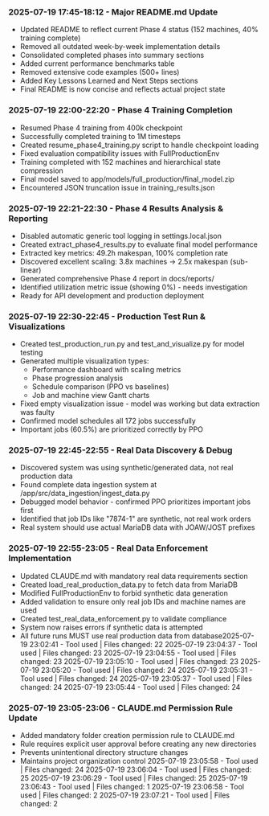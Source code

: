 ### 2025-07-19 17:45-18:12 - Major README.md Update
- Updated README to reflect current Phase 4 status (152 machines, 40% training complete)
- Removed all outdated week-by-week implementation details
- Consolidated completed phases into summary sections
- Added current performance benchmarks table
- Removed extensive code examples (500+ lines)
- Added Key Lessons Learned and Next Steps sections
- Final README is now concise and reflects actual project state

### 2025-07-19 22:00-22:20 - Phase 4 Training Completion
- Resumed Phase 4 training from 400k checkpoint
- Successfully completed training to 1M timesteps
- Created resume_phase4_training.py script to handle checkpoint loading
- Fixed evaluation compatibility issues with FullProductionEnv
- Training completed with 152 machines and hierarchical state compression
- Final model saved to app/models/full_production/final_model.zip
- Encountered JSON truncation issue in training_results.json

### 2025-07-19 22:21-22:30 - Phase 4 Results Analysis & Reporting
- Disabled automatic generic tool logging in settings.local.json
- Created extract_phase4_results.py to evaluate final model performance
- Extracted key metrics: 49.2h makespan, 100% completion rate
- Discovered excellent scaling: 3.8x machines → 2.5x makespan (sub-linear)
- Generated comprehensive Phase 4 report in docs/reports/
- Identified utilization metric issue (showing 0%) - needs investigation
- Ready for API development and production deployment

### 2025-07-19 22:30-22:45 - Production Test Run & Visualizations
- Created test_production_run.py and test_and_visualize.py for model testing
- Generated multiple visualization types:
  - Performance dashboard with scaling metrics
  - Phase progression analysis
  - Schedule comparison (PPO vs baselines)
  - Job and machine view Gantt charts
- Fixed empty visualization issue - model was working but data extraction was faulty
- Confirmed model schedules all 172 jobs successfully
- Important jobs (60.5%) are prioritized correctly by PPO

### 2025-07-19 22:45-22:55 - Real Data Discovery & Debug
- Discovered system was using synthetic/generated data, not real production data
- Found complete data ingestion system at /app/src/data_ingestion/ingest_data.py
- Debugged model behavior - confirmed PPO prioritizes important jobs first
- Identified that job IDs like "7874-1" are synthetic, not real work orders
- Real system should use actual MariaDB data with JOAW/JOST prefixes

### 2025-07-19 22:55-23:05 - Real Data Enforcement Implementation
- Updated CLAUDE.md with mandatory real data requirements section
- Created load_real_production_data.py to fetch data from MariaDB
- Modified FullProductionEnv to forbid synthetic data generation
- Added validation to ensure only real job IDs and machine names are used
- Created test_real_data_enforcement.py to validate compliance
- System now raises errors if synthetic data is attempted
- All future runs MUST use real production data from database2025-07-19 23:02:41 - Tool used | Files changed: 22
2025-07-19 23:04:37 - Tool used | Files changed: 23
2025-07-19 23:04:55 - Tool used | Files changed: 23
2025-07-19 23:05:10 - Tool used | Files changed: 23
2025-07-19 23:05:20 - Tool used | Files changed: 24
2025-07-19 23:05:31 - Tool used | Files changed: 24
2025-07-19 23:05:37 - Tool used | Files changed: 24
2025-07-19 23:05:44 - Tool used | Files changed: 24

### 2025-07-19 23:05-23:06 - CLAUDE.md Permission Rule Update
- Added mandatory folder creation permission rule to CLAUDE.md
- Rule requires explicit user approval before creating any new directories
- Prevents unintentional directory structure changes
- Maintains project organization control
2025-07-19 23:05:58 - Tool used | Files changed: 24
2025-07-19 23:06:04 - Tool used | Files changed: 25
2025-07-19 23:06:29 - Tool used | Files changed: 25
2025-07-19 23:06:43 - Tool used | Files changed: 1
2025-07-19 23:06:58 - Tool used | Files changed: 2
2025-07-19 23:07:21 - Tool used | Files changed: 2
